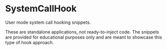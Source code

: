 # SystemCallHook

User mode system call hooking snippets.

These are standalone applications, not ready-to-inject code. The snippets are provided for educational purposes only and are meant to showcase this type of hook approach.